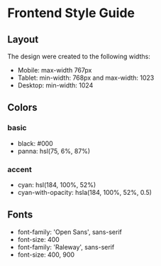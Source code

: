 # Frontend Style Guide

## Layout

The design were created to the following widths:
- Mobile: max-width 767px
- Tablet: min-width: 768px and max-width: 1023
- Desktop: min-width: 1024

## Colors
### basic
- black: #000
- panna: hsl(75, 6%, 87%)

### accent
- cyan: hsl(184, 100%, 52%)
- cyan-with-opacity: hsla(184, 100%, 52%, 0.5)

## Fonts 
- font-family: 'Open Sans', sans-serif
- font-size: 400
- font-family: 'Raleway', sans-serif
- font-size: 400, 900

